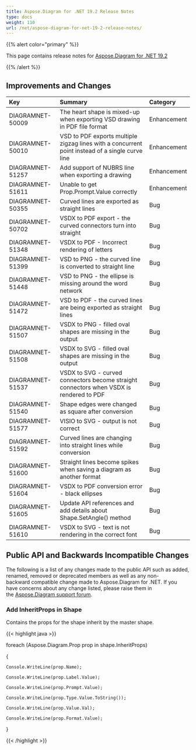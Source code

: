 ```yaml
---
title: Aspose.Diagram for .NET 19.2 Release Notes
type: docs
weight: 110
url: /net/aspose-diagram-for-net-19-2-release-notes/
---
```


{{% alert color="primary" %}} 

This page contains release notes for [Aspose.Diagram for .NET 19.2](https://www.nuget.org/packages/Aspose.Diagram/19.2.0)

{{% /alert %}} 
## **Improvements and Changes**

|**Key**|**Summary**|**Category**|
| :- | :- | :- |
|DIAGRAMNET-50009|The heart shape is mixed-up when exporting VSD drawing in PDF file format|Enhancement|
|DIAGRAMNET-50010|VSD to PDF exports multiple zigzag lines with a concurrent point instead of a single curve line|Enhancement|
|DIAGRAMNET-51257|Add support of NUBRS line when exporting a drawing|Enhancement|
|DIAGRAMNET-51611|Unable to get Prop.Prompt.Value correctly|Enhancement|
|DIAGRAMNET-50355|Curved lines are exported as straight lines|Bug|
|DIAGRAMNET-50702|VSDX to PDF export - the curved connectors turn into straight|Bug|
|DIAGRAMNET-51348|VSDX to PDF - Incorrect rendering of letters|Bug|
|DIAGRAMNET-51399|VSD to PNG - the curved line is converted to straight line|Bug|
|DIAGRAMNET-51448|VSD to PNG - the ellipse is missing around the word network|Bug|
|DIAGRAMNET-51472|VSD to PDF - the curved lines are being exported as straight lines|Bug|
|DIAGRAMNET-51507|VSDX to PNG - filled oval shapes are missing in the output|Bug|
|DIAGRAMNET-51508|VSDX to SVG - filled oval shapes are missing in the output|Bug|
|DIAGRAMNET-51537|VSDX to SVG - curved connectors become straight connectors when VSDX is rendered to PDF|Bug|
|DIAGRAMNET-51540|Shape edges were changed as square after conversion|Bug|
|DIAGRAMNET-51577|VISIO to SVG - output is not correct|Bug|
|DIAGRAMNET-51592|Curved lines are changing into straight lines while conversion|Bug|
|DIAGRAMNET-51600|Straight lines become spikes when saving a diagram as another format|Bug|
|DIAGRAMNET-51604|VSDX to PDF conversion error - black ellipses|Bug|
|DIAGRAMNET-51605|Update API references and add details about Shape.SetAngle() method|Bug|
|DIAGRAMNET-51610|VSDX to SVG - text is not rendering in the correct font|Bug|
## **Public API and Backwards Incompatible Changes**
The following is a list of any changes made to the public API such as added, renamed, removed or deprecated members as well as any non-backward compatible change made to Aspose.Diagram for .NET. If you have concerns about any change listed, please raise them in the [Aspose.Diagram support forum](https://forum.aspose.com/c/diagram).
### **Add InheritProps in Shape**
Contains the props for the shape inherit by the master shape.

{{< highlight java >}}

  foreach (Aspose.Diagram.Prop prop in shape.InheritProps)

{

    Console.WriteLine(prop.Name);

    Console.WriteLine(prop.Label.Value);

    Console.WriteLine(prop.Prompt.Value);

    Console.WriteLine(prop.Type.Value.ToString());

    Console.WriteLine(prop.Value.Val);

    Console.WriteLine(prop.Format.Value);

}

{{< /highlight >}}
